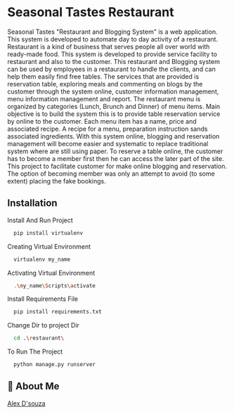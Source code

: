 # Seasonal Tastes Restaurant

Seasonal Tastes "Restaurant and Blogging System" is a web application. This system is developed to automate day to day activity of a restaurant. Restaurant is a kind of business that serves people all over world with ready-made food. This system is developed to provide service facility to restaurant and also to the customer. This restaurant and Blogging system can be used by employees in a restaurant to handle the clients, and can help them easily find free tables. The services that are provided is reservation table, exploring meals and commenting on blogs by the customer through the system online, customer information management, menu information management and report. The restaurant menu is organized by categories (Lunch, Brunch and Dinner) of menu items. Main objective is to build the system this is to provide table reservation service by online to the customer. Each menu item has a name, price and associated recipe. A recipe for a menu, preparation instruction sands associated ingredients. With this system online, blogging and reservation management will become easier and systematic to replace traditional system where are still using paper. To reserve a table online, the customer has to become a member first then he can access the later part of the site. This project to facilitate customer for make online blogging and reservation. The option of becoming member was only an attempt to avoid (to some extent) placing the fake bookings. 


## Installation

Install And Run Project

```bash
  pip install virtualenv
```
Creating Virtual Environment
```bash
  virtualenv my_name
```
Activating Virtual Environment
```bash
  .\my_name\Scripts\activate
```
Install Requirements File
```bash
  pip install requirements.txt 
```
Change Dir to project Dir
```bash
  cd .\restaurant\
```
To Run The Project
```bash
  python manage.py runserver
```
## 🚀 About Me
[Alex D'souza](https://github.com/alex-dsouza777)

  
